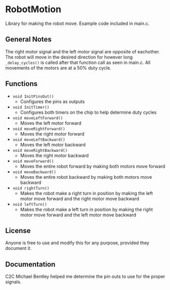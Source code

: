 # RobotMotion
Library for making the robot move. Example code included in main.c.

## General Notes
The right motor signal and the left motor signal are opposite of eachother.
The robot will move in the desired direction for however long `_delay_cycles()` is called after that function call as seen in main.c. 
All movements of the motors are at a 50% duty cycle.

## Functions
- `void InitPinsOut()`
	- Configures the pins as outputs
- `void InitTimer()`
	- Configures both timers on the chip to help determine duty cycles
- `void moveLeftForward()`
	- Moves the left motor forward
- `void moveRightForward()`
	- Moves the right motor forward
- `void moveLeftBackward()`
	- Moves the left motor backward
- `void moveRightBackward()`
	- Moves the right motor backward
- `void moveForward()`
	- Moves the entire robot forward by making both motors move forward
- `void moveBackward()`
	- Moves the entire robot backward by making both motors move backward
- `void rightTurn()`
	- Makes the robot make a right turn in position by making the left motor move forward and the right motor move backward
- `void leftTurn()`
	- Makes the robot make a left turn in position by making the right motor move forward and the left motor move backward

## License
Anyone is free to use and modify this for any purpose, provided they document it.

## Documentation
C2C Michael Bentley helped me determine the pin outs to use for the proper signals.
